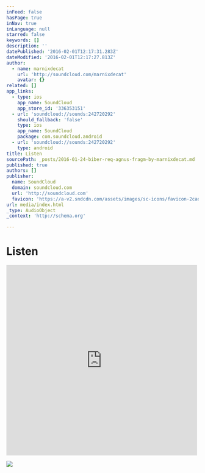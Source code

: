 ```yaml
---
inFeed: false
hasPage: true
inNav: true
inLanguage: null
starred: false
keywords: []
description: ''
datePublished: '2016-02-01T12:17:31.283Z'
dateModified: '2016-02-01T12:17:27.813Z'
author:
  - name: marnixdecat
    url: 'http://soundcloud.com/marnixdecat'
    avatar: {}
related: []
app_links:
  - type: ios
    app_name: SoundCloud
    app_store_id: '336353151'
  - url: 'soundcloud://sounds:242720292'
    should_fallback: 'false'
    type: ios
    app_name: SoundCloud
    package: com.soundcloud.android
  - url: 'soundcloud://sounds:242720292'
    type: android
title: Listen
sourcePath: _posts/2016-01-24-biber-req-agnus-fragm-by-marnixdecat.md
published: true
authors: []
publisher:
  name: SoundCloud
  domain: soundcloud.com
  url: 'http://soundcloud.com'
  favicon: 'https://a-v2.sndcdn.com/assets/images/sc-icons/favicon-2cadd14b.ico'
url: media/index.html
_type: AudioObject
_context: 'http://schema.org'

---
```

# Listen

<iframe src="https://cdn.embedly.com/widgets/media.html?src=https%3A%2F%2Fw.soundcloud.com%2Fplayer%2F%3Fvisual%3Dtrue%26url%3Dhttp%253A%252F%252Fapi.soundcloud.com%252Ftracks%252F242720292%26show_artwork%3Dtrue&amp;url=https%3A%2F%2Fsoundcloud.com%2Fmarnixdecat%2Fpluto-biber-req-agnus-fragm&amp;image=http%3A%2F%2Fi1.sndcdn.com%2Fartworks-000143751103-ki8695-t500x500.jpg&amp;key=b7d04c9b404c499eba89ee7072e1c4f7&amp;type=text%2Fhtml&amp;schema=soundcloud" width="500" height="500" scrolling="no" frameborder="0" allowfullscreen="allowfullscreen" style=""></iframe>

![](https://s3-us-west-2.amazonaws.com/the-grid-img/p/b2caca5227c0c406f7500f2434ca19465cc00386.jpg)